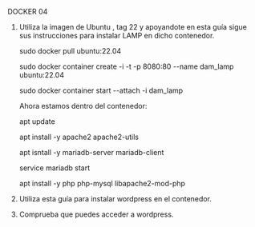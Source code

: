DOCKER 04


1. Utiliza la imagen de Ubuntu , tag 22 y apoyandote en esta guía sigue sus instrucciones para instalar LAMP en dicho contenedor.


    sudo docker pull ubuntu:22.04

    sudo docker container create -i -t -p 8080:80 --name dam_lamp ubuntu:22.04    

    sudo docker container start --attach -i dam_lamp

    Ahora estamos dentro del contenedor:

    apt update

    apt install -y apache2 apache2-utils

    apt isntall -y mariadb-server mariadb-client

    service mariadb start

    apt install -y php php-mysql libapache2-mod-php
    

2. Utiliza esta guía para instalar wordpress en el contenedor.



3. Comprueba que puedes acceder a wordpress. 

